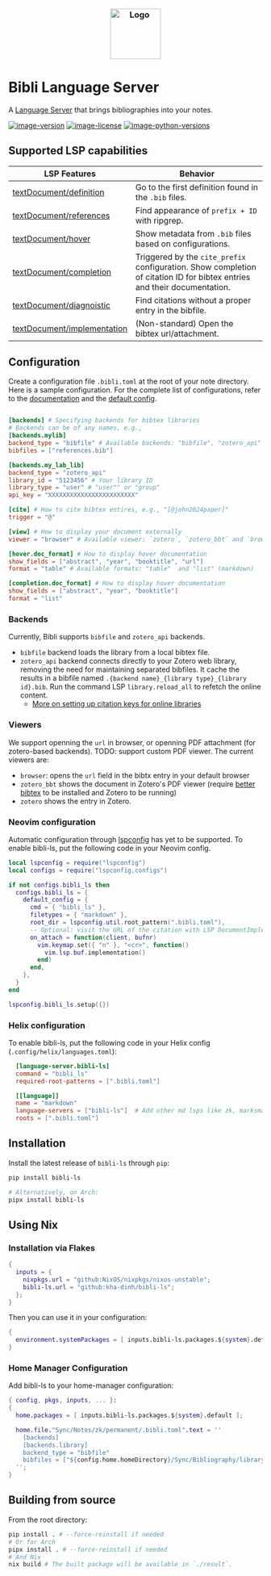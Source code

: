 <h3 align="center">
  <img
    src="https://raw.githubusercontent.com/kha-dinh/bibli-ls/main/docs/logo.jpeg"
    width="100"
    alt="Logo"
  /><br />
</h3>

# Bibli Language Server

A [Language Server](https://microsoft.github.io/language-server-protocol/) that brings bibliographies into your notes.

[![image-version](https://img.shields.io/pypi/v/bibli-ls.svg)](https://python.org/pypi/bibli-ls)
[![image-license](https://img.shields.io/pypi/l/bibli-ls.svg)](https://python.org/pypi/bibli-ls)
[![image-python-versions](https://img.shields.io/badge/python-%3E=3.8-blue)](https://python.org/pypi/bibli-ls)

## Supported LSP capabilities

| LSP Features                                                                                                                                           | Behavior                                                                                                                 |
| ------------------------------------------------------------------------------------------------------------------------------------------------------ | ------------------------------------------------------------------------------------------------------------------------ |
| [textDocument/definition](https://microsoft.github.io/language-server-protocol/specifications/lsp/3.17/specification/#textDocument_definition)         | Go to the first definition found in the `.bib` files.                                                                    |
| [textDocument/references](https://microsoft.github.io/language-server-protocol/specifications/lsp/3.17/specification/#textDocument_references)         | Find appearance of `prefix + ID` with ripgrep.                                                                           |
| [textDocument/hover](https://microsoft.github.io/language-server-protocol/specifications/lsp/3.17/specification/#textDocument_hover)                   | Show metadata from `.bib` files based on configurations.                                                                 |
| [textDocument/completion](https://microsoft.github.io/language-server-protocol/specifications/lsp/3.17/specification/#textDocument_completion)         | Triggered by the `cite_prefix` configuration. Show completion of citation ID for bibtex entries and their documentation. |
| [textDocument/diagnoistic](https://microsoft.github.io/language-server-protocol/specifications/lsp/3.17/specification/#textDocument_completion)        | Find citations without a proper entry in the bibfile.                                                                    |
| [textDocument/implementation](https://microsoft.github.io/language-server-protocol/specifications/lsp/3.17/specification/#textDocument_implementation) | (Non-standard) Open the bibtex url/attachment.                                                                           |

## Configuration

Create a configuration file `.bibli.toml` at the root of your note directory. Here is a sample configuration. For the complete list of configurations, refer to the [documentation](/docs/configurations.md) and the [default config](/docs/default-config.toml).

```toml

[backends] # Specifying backends for bibtex libraries
# Backends can be of any names, e.g.,
[backends.mylib]
backend_type = "bibfile" # Available backends: "bibfile", "zotero_api"
bibfiles = ["references.bib"]

[backends.my_lab_lib]
backend_type = "zotero_api"
library_id = "5123456" # Your library ID
library_type = "user" # "user"" or "group"
api_key = "XXXXXXXXXXXXXXXXXXXXXXXX"

[cite] # How to cite bibtex entires, e.g., "[@john2024paper]"
trigger = "@"

[view] # How to display your document externally
viewer = "browser" # Available viewer: `zotero`, `zotero_bbt` and `browser`

[hover.doc_format] # How to display hover documentation
show_fields = ["abstract", "year", "booktitle", "url"]
format = "table" # Available formats: "table"  and "list" (markdown)

[completion.doc_format] # How to display hover documentation
show_fields = ["abstract", "year", "booktitle"]
format = "list"

```

### Backends

Currently, Bibli supports `bibfile` and `zotero_api` backends.

- `bibfile` backend loads the library from a local bibtex file.
- `zotero_api` backend connects directly to your Zotero web library, removing the need for maintaining separated bibfiles. It cache the results in a bibfile named `.{backend name}_{library type}_{library id}.bib`. Run the command LSP `library.reload_all` to refetch the online content.
  - [More on setting up citation keys for online libraries](/docs/custom-cite-keys.md)

### Viewers

We support openning the `url` in browser, or openning PDF attachment (for zotero-based backends). TODO: support custom PDF viewer. The current viewers are:

- `browser`: opens the `url` field in the bibtx entry in your default browser
- `zotero_bbt` shows the document in Zotero's PDF viewer (require [better bibtex](https://retorque.re/zotero-better-bibtex/) to be installed and Zotero to be running)
- `zotero` shows the entry in Zotero.

### Neovim configuration

Automatic configuration through [lspconfig](<>) has yet to be supported. To enable bibli-ls, put the following code in your Neovim config.

```lua
local lspconfig = require("lspconfig")
local configs = require("lspconfig.configs")

if not configs.bibli_ls then
  configs.bibli_ls = {
    default_config = {
      cmd = { "bibli_ls" },
      filetypes = { "markdown" },
      root_dir = lspconfig.util.root_pattern(".bibli.toml"),
      -- Optional: visit the URL of the citation with LSP DocumentImplementation
      on_attach = function(client, bufnr)
        vim.keymap.set({ "n" }, "<cr>", function()
          vim.lsp.buf.implementation()
        end)
      end,
    },
  }
end

lspconfig.bibli_ls.setup({})
```

### Helix configuration

To enable bibli-ls, put the following code in your Helix config (`.config/helix/languages.toml`):

```toml
  [language-server.bibli-ls]
  command = "bibli_ls"
  required-root-patterns = [".bibli.toml"]

  [[language]]
  name = "markdown"
  language-servers = ["bibli-ls"]  # Add other md lsps like zk, marksman, ...
  roots = [".bibli.toml"]
```

## Installation

Install the latest release of `bibli-ls` through `pip`:

```bash
pip install bibli-ls

# Alternatively, on Arch:
pipx install bibli-ls
```

## Using Nix

### Installation via Flakes

```nix
{
  inputs = {
    nixpkgs.url = "github:NixOS/nixpkgs/nixos-unstable";
    bibli-ls.url = "github:kha-dinh/bibli-ls";
  };
}
```

Then you can use it in your configuration:

```nix
{
  environment.systemPackages = [ inputs.bibli-ls.packages.${system}.default ];
}
```

### Home Manager Configuration

Add bibli-ls to your home-manager configuration:

```nix
{ config, pkgs, inputs, ... }:
{
  home.packages = [ inputs.bibli-ls.packages.${system}.default ];

  home.file."Sync/Notes/zk/permanent/.bibli.toml".text = ''
    [backends]
    [backends.library]
    backend_type = "bibfile"
    bibfiles = ["${config.home.homeDirectory}/Sync/Bibliography/library.bib"]
  '';
}
```

## Building from source

From the root directory:

```bash
pip install . # --force-reinstall if needed
# Or for Arch
pipx install . # --force-reinstall if needed
# And Nix
nix build # The built package will be available in `./result`.
```
